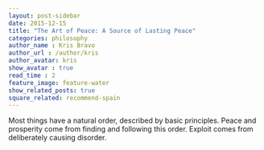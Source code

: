 ```yaml
---
layout: post-sidebar
date: 2015-12-15
title: "The Art of Peace: A Source of Lasting Peace"
categories: philosophy
author_name : Kris Bravo
author_url : /author/kris
author_avatar: kris
show_avatar : true
read_time : 2
feature_image: feature-water
show_related_posts: true
square_related: recommend-spain
---
```


Most things have a natural order, described by basic principles. Peace and prosperity come from finding and following this order. Exploit comes from deliberately causing disorder.

